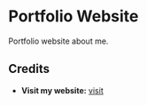 # Portfolio Website

Portfolio website about me.

## Credits

- **Visit my website:** [visit](https://melibaev.uz)
